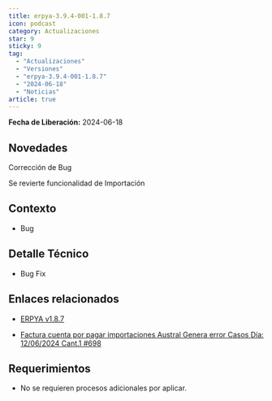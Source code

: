 ```yaml
---
title: erpya-3.9.4-001-1.8.7
icon: podcast
category: Actualizaciones
star: 9
sticky: 9
tag:
  - "Actualizaciones"
  - "Versiones"
  - "erpya-3.9.4-001-1.8.7"
  - "2024-06-18"
  - "Noticias"
article: true
---
```


**Fecha de Liberación:** 2024-06-18

## Novedades

Corrección de Bug <i class="fa-solid fa-bug"></i>

Se revierte funcionalidad de Importación

## Contexto

- Bug

## Detalle Técnico

- Bug Fix

## Enlaces relacionados

- [ERPYA v1.8.7](https://github.com/erpya/adempiere_patch_zk/releases/tag/1.8.7)

- [Factura cuenta por pagar importaciones Austral Genera error Casos Día: 12/06/2024 Cant.1 #698](https://github.com/erpcya/Control-PROSEIN/issues/698)

## Requerimientos

- No se requieren procesos adicionales por aplicar.
